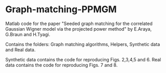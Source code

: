 # Graph-matching-PPMGM
Matlab code for the paper "Seeded graph matching for the correlated Gaussian Wigner model via the projected power method" by E.Araya, G.Braun and H.Tyagi. 

Contains the folders: Graph matching algorithms, Helpers, Synthetic data and Real data. 

Synthetic data contains the code for reproducing Figs. 2,3,4,5 and 6. 
Real data contains the code for reproducing Figs. 7 and 8. 





